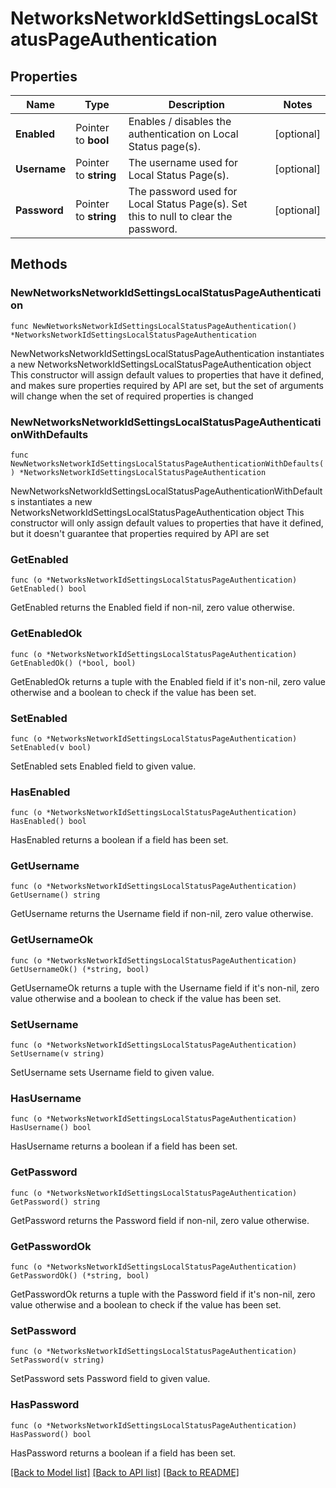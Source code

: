 # NetworksNetworkIdSettingsLocalStatusPageAuthentication

## Properties

Name | Type | Description | Notes
------------ | ------------- | ------------- | -------------
**Enabled** | Pointer to **bool** | Enables / disables the authentication on Local Status page(s). | [optional] 
**Username** | Pointer to **string** | The username used for Local Status Page(s). | [optional] 
**Password** | Pointer to **string** | The password used for Local Status Page(s). Set this to null to clear the password. | [optional] 

## Methods

### NewNetworksNetworkIdSettingsLocalStatusPageAuthentication

`func NewNetworksNetworkIdSettingsLocalStatusPageAuthentication() *NetworksNetworkIdSettingsLocalStatusPageAuthentication`

NewNetworksNetworkIdSettingsLocalStatusPageAuthentication instantiates a new NetworksNetworkIdSettingsLocalStatusPageAuthentication object
This constructor will assign default values to properties that have it defined,
and makes sure properties required by API are set, but the set of arguments
will change when the set of required properties is changed

### NewNetworksNetworkIdSettingsLocalStatusPageAuthenticationWithDefaults

`func NewNetworksNetworkIdSettingsLocalStatusPageAuthenticationWithDefaults() *NetworksNetworkIdSettingsLocalStatusPageAuthentication`

NewNetworksNetworkIdSettingsLocalStatusPageAuthenticationWithDefaults instantiates a new NetworksNetworkIdSettingsLocalStatusPageAuthentication object
This constructor will only assign default values to properties that have it defined,
but it doesn't guarantee that properties required by API are set

### GetEnabled

`func (o *NetworksNetworkIdSettingsLocalStatusPageAuthentication) GetEnabled() bool`

GetEnabled returns the Enabled field if non-nil, zero value otherwise.

### GetEnabledOk

`func (o *NetworksNetworkIdSettingsLocalStatusPageAuthentication) GetEnabledOk() (*bool, bool)`

GetEnabledOk returns a tuple with the Enabled field if it's non-nil, zero value otherwise
and a boolean to check if the value has been set.

### SetEnabled

`func (o *NetworksNetworkIdSettingsLocalStatusPageAuthentication) SetEnabled(v bool)`

SetEnabled sets Enabled field to given value.

### HasEnabled

`func (o *NetworksNetworkIdSettingsLocalStatusPageAuthentication) HasEnabled() bool`

HasEnabled returns a boolean if a field has been set.

### GetUsername

`func (o *NetworksNetworkIdSettingsLocalStatusPageAuthentication) GetUsername() string`

GetUsername returns the Username field if non-nil, zero value otherwise.

### GetUsernameOk

`func (o *NetworksNetworkIdSettingsLocalStatusPageAuthentication) GetUsernameOk() (*string, bool)`

GetUsernameOk returns a tuple with the Username field if it's non-nil, zero value otherwise
and a boolean to check if the value has been set.

### SetUsername

`func (o *NetworksNetworkIdSettingsLocalStatusPageAuthentication) SetUsername(v string)`

SetUsername sets Username field to given value.

### HasUsername

`func (o *NetworksNetworkIdSettingsLocalStatusPageAuthentication) HasUsername() bool`

HasUsername returns a boolean if a field has been set.

### GetPassword

`func (o *NetworksNetworkIdSettingsLocalStatusPageAuthentication) GetPassword() string`

GetPassword returns the Password field if non-nil, zero value otherwise.

### GetPasswordOk

`func (o *NetworksNetworkIdSettingsLocalStatusPageAuthentication) GetPasswordOk() (*string, bool)`

GetPasswordOk returns a tuple with the Password field if it's non-nil, zero value otherwise
and a boolean to check if the value has been set.

### SetPassword

`func (o *NetworksNetworkIdSettingsLocalStatusPageAuthentication) SetPassword(v string)`

SetPassword sets Password field to given value.

### HasPassword

`func (o *NetworksNetworkIdSettingsLocalStatusPageAuthentication) HasPassword() bool`

HasPassword returns a boolean if a field has been set.


[[Back to Model list]](../README.md#documentation-for-models) [[Back to API list]](../README.md#documentation-for-api-endpoints) [[Back to README]](../README.md)


